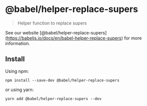 <span class="citation" data-cites="babel/helper-replace-supers">@babel/helper-replace-supers</span>
===================================================================================================

> Helper function to replace supers

See our website <span class="citation" data-cites="babel/helper-replace-supers">\[@babel/helper-replace-supers\]</span>(https://babeljs.io/docs/en/babel-helper-replace-supers) for more information.

Install
-------

Using npm:

    npm install --save-dev @babel/helper-replace-supers

or using yarn:

    yarn add @babel/helper-replace-supers --dev
